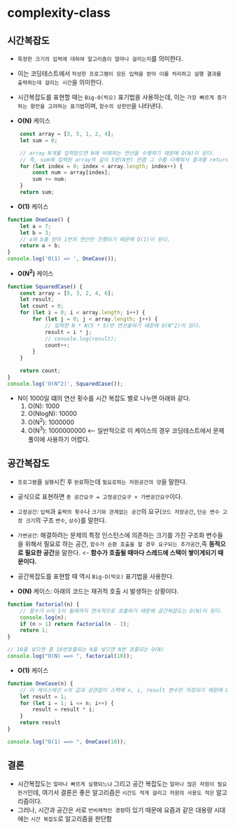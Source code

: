 # complexity-class

## 시간복잡도
- `특정한 크기의 입력에 대하여 알고리즘이 얼마나 걸리는지`를 의미한다. 
- 이는 코딩테스트에서 `작성한 프로그램이 모든 입력을 받아 이를 처리하고 실행 결과를 출력하는데 걸리는 시간`을 의미한다.
- 시간복잡도를 표현할 때는 `Big-O(빅오)` 표기법을 사용하는데, 이는 `가장 빠르게 증가하는 항만을 고려하는 표기법`이며, `함수의 상한만`을 나타낸다. 

- **O(N)** 케이스
```js
    const array = [3, 5, 1, 2, 4];
    let sum = 0;

    // array N개를 입력받으면 N에 비례하는 연산을 수행하기 때문에 O(N)이 된다.
    // 즉, sum에 입력된 array의 길이 5번(N번) 만큼 그 수를 더해줘서 결과를 return해줌
    for (let index = 0; index < array.length; index++) {
        const num = array[index];
        sum += num;
    }
    return sum;
```

- **O(1)** 케이스
```js
function OneCase() {
    let a = 7;
    let b = 3;
    // a와 b를 받아 1번의 연산만 진행되기 때문에 O(1)이 된다.
    return a + b;
}
console.log('O(1) => ', OneCase());
```

- **O(N<sup>2</sup>)** 케이스
```js
function SquaredCase() {
    const array = [5, 3, 2, 4, 6];
    let result;
    let count = 0;
    for (let i = 0; i < array.length; i++) {
        for (let j = 0; j < array.length; j++) {
            // 입력한 N * N(5 * 5)번 연산을하기 때문에 O(N^2)이 된다.
            result = i * j;
            // console.log(result);
            count++;
        }
    }

    return count;
}
console.log('O(N^2)', SquaredCase());
```

- N이 1000일 떄의 연산 횟수를 시간 복잡도 별로 나누면 아래와 같다.
    1. O(N): 1000
    2. O(NlogN): 10000
    3. O(N<sup>2</sup>): 1000000
    4. O(N<sup>3</sup>): 1000000000 <-- 일반적으로 이 케이스의 경우 코딩테스트에서 문제풀이에 사용하기 어렵다.

## 공간복잡도
- `프로그램`을 `실행`시킨 후 `완료`하는데 `필요로하는 자원공간의 양`을 말한다.
- 공식으로 표현하면 `총 공간요구 = 고정공간요구 + 가변공간요구`이다.
- `고정공간`: `입력`과 `출력의 횟수`나 `크기와 관계없는 공간`의 요구(`코드 저장공간`, `단순 변수 고정 크기`의 구조 `변수`, `상수`)를 말한다.
- `가변공간`: 해결하려는 문제의 특정 인스턴스에 의존하는 크기를 가진 구조화 변수들을 위해서 필요로 하는 공간, `함수가 순환 호출을 할 경우 요구되는 추가공간`,즉 **동적으로 필요한 공간**을 말한다. <- **함수가 호출될 때마다 스레드에 스택이 쌓이게되기 때문이다.**
- 공간복잡도를 표현할 때 역시 `Big-O(빅오)` 표기법을 사용한다.

- **O(N)** 케이스: 아래의 코드는 재귀적 호출 시 발생하는 상황이다.
```js
function factorial(n) {
    // 함수가 n이 1이 될때까지 연속적으로 호출하기 때문에 공간복잡도는 O(N)이 된다.
    console.log(n);
    if (n > 1) return factorial(n - 1);
    return 1;
}

// 10을 넣으면 총 10번호출되는 N을 넣으면 N번 호출되는 O(N)
console.log("O(N) ==> ", factorial(10));
```

- **O(1)** 케이스
```js
function OneCase(n) {
    // 이 케이스에선 n의 값과 상관없이 스택에 n, i, result 변수만 저장되기 때문에 O(1)이다.
    let result = 1;
    for (let i = 1; i <= n; i++) {
        result = result * i;
    }
    return result
}

console.log("O(1) ==> ", OneCase(10));
```

## 결론
- 시간복잡도는 `얼마나 빠르게 실행되느냐` 그리고 공간 복잡도는 `얼마나 많은 자원이 필요한가`인데, 여기서 결론은 좋은 알고리즘은 `시간도 적게 걸리고 자원의 사용도 적은` 알고리즘이다.
- 그러나, 시간과 공간은 서로 `반비례적인 경향`이 있기 때문에 요즘과 같은 대용량 시대에는 `시간 복잡도`로 알고리즘을 판단함